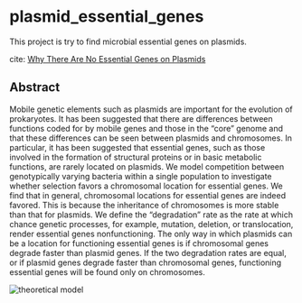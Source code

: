 # plasmid_essential_genes
This project is try to find microbial essential genes on plasmids.

cite: [Why There Are No Essential Genes on Plasmids](https://academic.oup.com/mbe/article/32/12/3079/2579220)
## Abstract
Mobile genetic elements such as plasmids are important for the evolution of prokaryotes. It has been suggested that there are differences between functions coded for by mobile genes and those in the “core” genome and that these differences can be seen between plasmids and chromosomes. In particular, it has been suggested that essential genes, such as those involved in the formation of structural proteins or in basic metabolic functions, are rarely located on plasmids. We model competition between genotypically varying bacteria within a single population to investigate whether selection favors a chromosomal location for essential genes. We find that in general, chromosomal locations for essential genes are indeed favored. This is because the inheritance of chromosomes is more stable than that for plasmids. We define the “degradation” rate as the rate at which chance genetic processes, for example, mutation, deletion, or translocation, render essential genes nonfunctioning. The only way in which plasmids can be a location for functioning essential genes is if chromosomal genes degrade faster than plasmid genes. If the two degradation rates are equal, or if plasmid genes degrade faster than chromosomal genes, functioning essential genes will be found only on chromosomes.

![theoretical model](https://oup.silverchair-cdn.com/oup/backfile/Content_public/Journal/mbe/32/12/10.1093_molbev_msu293/2/m_msu293f2p.jpeg?Expires=1574379268&Signature=qdctHovMCEsRYuHagWM-ra9z8G0cTZRBMi8A9RYuTynb1omG0AC7Y3qkelbg~-6RibwVPGcDaDyTZHrBXqjOVPH6yJcrbNALl1LPhv~dNItiWMv57DEskTfKDqQcGv5PbxsWbslDAayWzUC-8vEiCgtyRDOaxIPB3ga7tQ4-pbDQf1wxkYOSpUzxDv2opQRUL48e7PmZ4J4uvppFxIFeREfRhiExGUErfVUvMbwtcH9Gcoc93bBU~9zm4y9LpReqhuyjiXAc0yKazUmaRDlUSEVh7M5JJi2dE2ay0jAm9oNKYzwzmw8wMR2VWm0EhNe5Pz~FwXJ6xAH~12Yx-9wCnA__&Key-Pair-Id=APKAIE5G5CRDK6RD3PGA)
